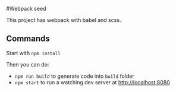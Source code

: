 #Webpack seed

This project has webpack with babel and scss.

## Commands

Start with `npm install`

Then you can do:

* `npm run build` to generate code into `build` folder
* `npm start` to run a watching dev server at [http://localhost:8080](http://localhost:8080)
